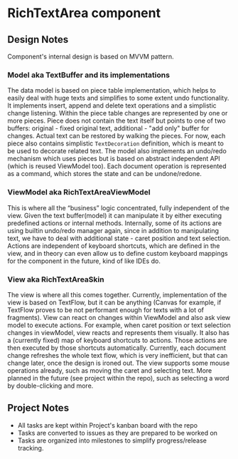 # RichTextArea component

## Design Notes

Component's internal design is based on MVVM pattern.

### Model aka TextBuffer and its implementations

The data model  is based on piece table implementation, which helps to easily deal 
with huge texts and simplifies to some extent undo functionality. It implements insert, 
append and delete text operations and a simplistic change listening. Within the piece table 
changes are represented by one or more pieces. Piece does not contain the text itself but points 
to one of two buffers: original - fixed original text, additional - "add only" buffer for changes. 
Actual text can be restored by walking the pieces. For now, each piece also contains simplistic 
`TextDecoration` definition, which is meant to be used to decorate related text. The model also 
implements an undo/redo mechanism which uses pieces but is based on abstract independent API 
(which is reused ViewModel too). Each document operation is represented as a command, which stores 
the state and can be undone/redone.

### ViewModel aka RichTextAreaViewModel

This is where all the “business” logic concentrated, fully independent of the view. Given the text 
buffer(model) it can manipulate it by either executing predefined actions or internal methods. 
Internally, some of its actions are using builtin undo/redo manager again, since in addition 
to manipulating text, we have to deal with additional state - caret position and text selection. 
Actions are independent of keyboard shortcuts, which are defined in the view, and in theory 
can even allow us to define custom keyboard mappings for the component in the future, kind of like IDEs do.

### View aka RichTextAreaSkin

The view is where all this comes together. Currently, implementation of the view is based on TextFlow, 
but it can be anything (Canvas for example, if TextFlow proves to be not performant enough for texts 
with a lot of  fragments). View can react on changes within ViewModel and also ask view model to execute actions.
For example, when caret position or text selection changes in viewModel, view reacts and represents them visually.
It also has a (currently fixed) map of keyboard shortcuts to actions. Those actions are then executed by those shortcuts 
automatically. Currently, each document change refreshes the whole text flow, which is very inefficient, 
but that can change later, once the design is ironed out. The view supports some mouse operations already, 
such as moving the caret and selecting text. More planned in the future (see project within the repo), such as selecting
a word by double-clicking and more.


## Project Notes

- All tasks are kept within Project's kanban board with the repo
- Tasks are converted to issues as they are prepared to be worked on
- Tasks are organized into milestones to simplify progress/release tracking.





